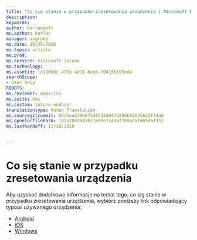 ```yaml
---
title: "Co się stanie w przypadku zresetowania urządzenia | Microsoft Docs"
description: 
keywords: 
author: barlanmsft
ms.author: barlan
manager: angrobe
ms.date: 10/25/2016
ms.topic: article
ms.prod: 
ms.service: microsoft-intune
ms.technology: 
ms.assetid: fe110bbc-479b-4d11-beeb-70d15b199eda
searchScope:
- User help
ROBOTS: 
ms.reviewer: mamoriss
ms.suite: ems
ms.custom: intune-enduser
translationtype: Human Translation
ms.sourcegitcommit: b6d5ea579b675d85d4404f289db83055642ffddd
ms.openlocfilehash: 102a10e5942011e8de2c43bf169adafd65d6f351
ms.lasthandoff: 12/10/2016


---
```



# <a name="what-happens-if-you-reset-your-device"></a>Co się stanie w przypadku zresetowania urządzenia

Aby uzyskać dodatkowe informacje na temat tego, co się stanie w przypadku zresetowania urządzenia, wybierz poniższy link odpowiadający typowi używanego urządzenia:

- [Android](what-happens-if-you-reset-your-device-using-the-company-portal-android.md)
- [iOS](what-happens-if-you-reset-your-device-using-the-company-portal-ios.md)
- [Windows](what-happens-if-you-reset-your-device-using-the-company-portal-windows.md)

